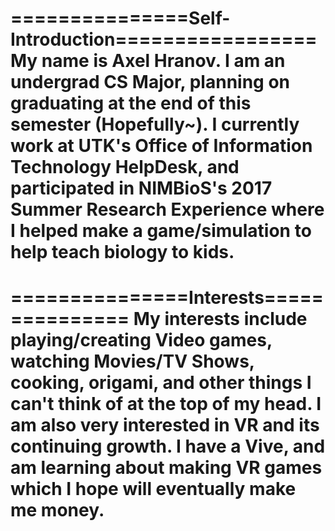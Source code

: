 ===============Self-Introduction=================
My name is Axel Hranov. I am an undergrad CS Major, planning on graduating at the end of this semester (Hopefully~).
I currently work at UTK's Office of Information Technology HelpDesk, and participated in NIMBioS's 2017 Summer Research Experience where I helped make a game/simulation to help teach biology to kids.
=================================================

===============Interests===============
My interests include playing/creating Video games, watching Movies/TV Shows, cooking, origami, and other things I can't think of at the top of my head.
I am also very interested in VR and its continuing growth. I have a Vive, and am learning about making VR games which I hope will eventually make me money.
=======================================